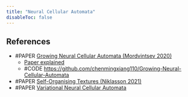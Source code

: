 ```yaml
---
title: "Neural Cellular Automata"
disableToc: false 
---
```



## References
- #PAPER [Growing Neural Cellular Automata (Mordvintsev 2020)](https://distill.pub/2020/growing-ca/)
	- [Paper explained](https://www.youtube.com/watch?v=9Kec_7WFyp0)
	- #CODE https://github.com/chenmingxiang110/Growing-Neural-Cellular-Automata
- #PAPER [Self-Organising Textures (Niklasson 2021)](https://distill.pub/selforg/2021/textures/)
- #PAPER [Variational Neural Cellular Automata](https://arxiv.org/pdf/2201.12360)            